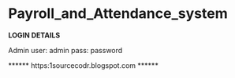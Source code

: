 # Payroll_and_Attendance_system

**LOGIN DETAILS** 

Admin
user: admin
pass: password

****** https:1sourcecodr.blogspot.com ******
